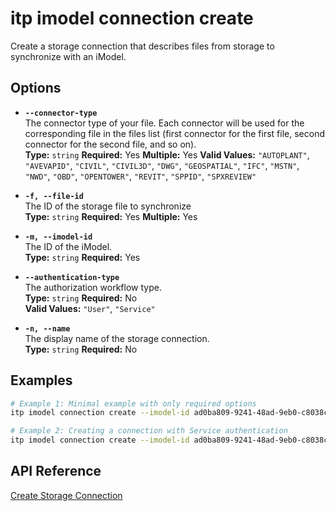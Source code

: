 # itp imodel connection create

Create a storage connection that describes files from storage to synchronize with an iModel.

## Options

- **`--connector-type`**  
  The connector type of your file. Each connector will be used for the corresponding file in the files list (first connector for the first file, second connector for the second file, and so on).  
  **Type:** `string` **Required:** Yes **Multiple:** Yes 
  **Valid Values:** `"AUTOPLANT"`, `"AVEVAPID"`, `"CIVIL"`, `"CIVIL3D"`, `"DWG"`, `"GEOSPATIAL"`, `"IFC"`, `"MSTN"`, `"NWD"`, `"OBD"`, `"OPENTOWER"`, `"REVIT"`, `"SPPID"`, `"SPXREVIEW"`

- **`-f, --file-id`**  
  The ID of the storage file to synchronize  
  **Type:** `string` **Required:** Yes **Multiple:** Yes

- **`-m, --imodel-id`**  
  The ID of the iModel.  
  **Type:** `string` **Required:** Yes

- **`--authentication-type`**  
  The authorization workflow type.  
  **Type:** `string` **Required:** No  
  **Valid Values:** `"User"`, `"Service"`

- **`-n, --name`**  
  The display name of the storage connection.  
  **Type:** `string` **Required:** No

## Examples

```bash
# Example 1: Minimal example with only required options
itp imodel connection create --imodel-id ad0ba809-9241-48ad-9eb0-c8038c1a1d51 --file-id t5bDFuN4qUa9ojVw1E5FGtldp8BgSbNCiJ2XMdiT-cA --connector-type MSTN

# Example 2: Creating a connection with Service authentication
itp imodel connection create --imodel-id ad0ba809-9241-48ad-9eb0-c8038c1a1d51 --name "Engineering Files" --authentication-type Service --file-id t5bDFuN4qUa9ojVw1E5FGtldp8BgSbNCiJ2XMdiT-cA --connector-type MSTN --file-id g4ec1dc8c4f6173004f9f881914a57c5511a336d --connector-type DWG
```

## API Reference

[Create Storage Connection](https://developer.bentley.com/apis/synchronization/operations/create-storage-connection/)